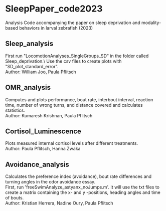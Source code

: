 # SleepPaper_code2023
Analysis Code accompanying the paper on sleep deprivation and modality-based behaviors in larval zebrafish (2023)


## Sleep_analysis
First run "LocomotionAnalyses_SingleGroups_SD" in the folder called Sleep_deprivation.\ 
Use the csv files to create plots with "SD_plot_standard_error".\
Author: William Joo, Paula Pflitsch


## OMR_analysis
Computes and plots performance, bout rate, interbout interval, reaction time, number of wrong turns, and distance covered and calculates statistics.\
Author: Kumaresh Krishnan, Paula Pflitsch

## Cortisol_Luminescence
Plots measured internal cortisol levels after different treatments.\
Author: Paula Pflitsch, Hanna Zwaka

## Avoidance_analysis
Calculates the preference index (avoidance), bout rate differences and turning angles in the odor avoidance essay.\
First, run 'freeSwimAnalyze_astyanx_noJumps.m'. It will use the txt files to create a matrix containing the x- and y -positions, heading angles and time of bouts.\
Author: Kristian Herrera, Nadine Oury, Paula Pflitsch

